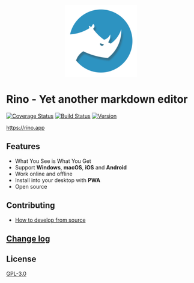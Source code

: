 <div style="text-align:center"><img src="https://github.com/ocavue/rino/blob/master/public/img/icons/android-chrome-192x192.png?raw=true" alt="Logo" height="192" width="192"></div>

# Rino - Yet another markdown editor

[![Coverage Status](https://coveralls.io/repos/github/ocavue/rino/badge.svg?branch=master)](https://coveralls.io/github/ocavue/rino?branch=master)
[![Build Status](https://circleci.com/gh/ocavue/rino/tree/master.svg?&style=shield)](https://circleci.com/gh/ocavue/rino/tree/master)
[![Version](https://img.shields.io/github/v/tag/ocavue/rino?label=version)](https://github.com/ocavue/rino/releases)

<https://rino.app>

## Features

- What You See is What You Get
- Support **Windows**, **macOS**, **iOS** and **Android**
- Work online and offline
- Install into your desktop with **PWA**
- Open source

## Contributing

- [How to develop from source](https://github.com/ocavue/rino/wiki/Development)

## [Change log](https://github.com/ocavue/rino/wiki/Changelog)

## License

[GPL-3.0](https://github.com/ocavue/rino/blob/master/LICENSE)
